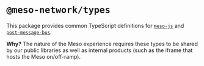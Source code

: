 # `@meso-network/types`

This package provides common TypeScript definitions for [`meso-js`](../meso-js/)
and [`post-message-bus`](../post-message-bus/).

**Why?** The nature of the Meso experience requires these types to be shared
by our public libraries as well as internal products (such as the iframe that
hosts the Meso on/off-ramp).
